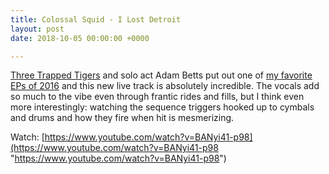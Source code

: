 ```yaml
---
title: Colossal Squid - I Lost Detroit
layout: post
date: 2018-10-05 00:00:00 +0000

---
```

[Three Trapped Tigers](https://3trappedtigers.bandcamp.com/ "Three Trapped Tigers") and solo act Adam Betts put out one of [my favorite EPs of 2016](https://adambetts.bandcamp.com/album/colossal-squid) and this new live track is absolutely incredible. The vocals add so much to the vibe even through frantic rides and fills, but I think even more interestingly: watching the sequence triggers hooked up to cymbals and drums and how they fire when hit is mesmerizing.

Watch: [https://www.youtube.com/watch?v=BANyi41-p98](https://www.youtube.com/watch?v=BANyi41-p98 "https://www.youtube.com/watch?v=BANyi41-p98")